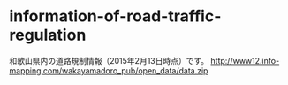 # information-of-road-traffic-regulation
和歌山県内の道路規制情報（2015年2月13日時点）です。
http://www12.info-mapping.com/wakayamadoro_pub/open_data/data.zip
